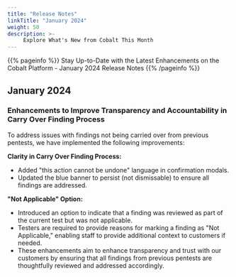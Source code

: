 ```yaml
---
title: "Release Notes"
linkTitle: "January 2024"
weight: 50
description: >-
     Explore What's New from Cobalt This Month
---
```


{{% pageinfo %}} Stay Up-to-Date with the Latest Enhancements on the Cobalt Platform - January 2024 Release Notes {{% /pageinfo %}}

## January 2024


### Enhancements to Improve Transparency and Accountability in Carry Over Finding Process

To address issues with findings not being carried over from previous pentests, we have implemented the following improvements:

**Clarity in Carry Over Finding Process:**
- Added "this action cannot be undone" language in confirmation modals.
- Updated the blue banner to persist (not dismissable) to ensure all findings are addressed.


**"Not Applicable" Option:**
- Introduced an option to indicate that a finding was reviewed as part of the current test but was not applicable.
- Testers are required to provide reasons for marking a finding as "Not Applicable," enabling staff to provide additional context to customers if needed.
- These enhancements aim to enhance transparency and trust with our customers by ensuring that all findings from previous pentests are thoughtfully reviewed and addressed accordingly.
